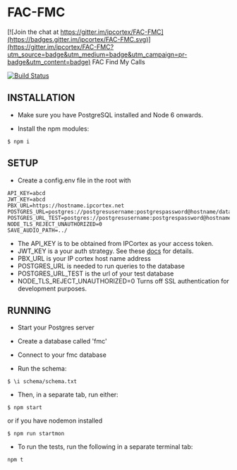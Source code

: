 # FAC-FMC

[![Join the chat at https://gitter.im/ipcortex/FAC-FMC](https://badges.gitter.im/ipcortex/FAC-FMC.svg)](https://gitter.im/ipcortex/FAC-FMC?utm_source=badge&utm_medium=badge&utm_campaign=pr-badge&utm_content=badge)
FAC Find My Calls

[![Build Status](https://travis-ci.org/ipcortex/FAC-FMC.svg?branch=master)](https://travis-ci.org/ipcortex/FAC-FMC)

## INSTALLATION

* Make sure you have PostgreSQL installed and Node 6 onwards. 

* Install the npm modules:

```
$ npm i
```

## SETUP

* Create a config.env file in the root with 
```
API_KEY=abcd
JWT_KEY=abcd
PBX_URL=https://hostname.ipcortex.net
POSTGRES_URL=postgres://postgresusername:postgrespassword@hostname/databasename
POSTGRES_URL_TEST=postgres://postgresusername:postgrespassword@hostname/databasename
NODE_TLS_REJECT_UNAUTHORIZED=0
SAVE_AUDIO_PATH=../
```

* The API_KEY is to be obtained from IPCortex as your access token.
* JWT_KEY is a your auth strategy. See these [docs](https://github.com/dwyl/hapi-auth-jwt2) for details.
* PBX_URL is your IP cortex host name address
* POSTGRES_URL is needed to run queries to the database
* POSTGRES_URL_TEST is the url of your test database
* NODE_TLS_REJECT_UNAUTHORIZED=0 Turns off SSL authentication for development purposes.


## RUNNING

* Start your Postgres server 

* Create a database called 'fmc'

* Connect to your fmc database

* Run the schema:

```
$ \i schema/schema.txt
```

* Then, in a separate tab, run either:

```
$ npm start
```
or if you have nodemon installed

```
$ npm run startmon 
```

* To run the tests, run the following in a separate terminal tab:
```
npm t
```

